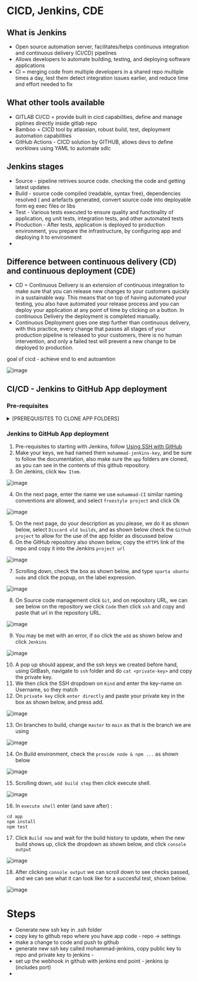 # CICD, Jenkins, CDE

## What is Jenkins

* Open source automation server, facilitates/helps continuous integration and continuous delivery (CI/CD) pipelines
* Allows developers to automate building, testing, and deploying software applications
* CI = merging code from multiple developers in a shared repo multiple times a day, lest them detect integration issues earlier, and reduce time and effort needed to fix

## What other tools available

* GITLAB CI/CD = provide built in cicd capabilities, define and manage piplines directly inside gitlab repo
* Bamboo = CICD tool by atlassian, robust build, test, deployment automation capabilities
* GitHub Actions - CICD solution by GITHUB, allows devs to define worklows using YAML to automate sdlc



## Jenkins stages

* Source - pipeline retrives source code. checking the code and getting latest updates
* Build - source code compiled (readable, syntax free), dependencies resolved ( and artefacts generated, convert source code into deployable form eg exec files or libs
* Test - Various tests executed to ensure quality and functinality of application, eg unit tests, integration tests, and other automated tests
* Production - After tests, application is deployed to production environment, you prepare the infrastructure, by configuring app and deploying it to environment
* 

## Difference between continuous delivery (CD) and continuous deployment (CDE)

* CD = Continuous Delivery is an extension of continuous integration to make sure that you can release new changes to your customers quickly in a sustainable way. This means that on top of having automated your testing, you also have automated your release process and you can deploy your application at any point of time by clicking on a button. In continuous Delivery the deployment is completed manually.
* Continuous Deployment goes one step further than continuous delivery, with this practice, every change that passes all stages of your production pipeline is released to your customers, there is no human intervention, and only a failed test will prevent a new change to be deployed to production.

goal of cicd - achieve end to end autoamtion

![image](https://user-images.githubusercontent.com/129314018/235719214-a2dab7e2-ff88-441d-a7d8-56c17a4180fd.png)


## CI/CD - Jenkins to GitHub App deployment

### Pre-requisites
<details>
  <summary>[PREREQUISITES TO CLONE APP FOLDERS]</summary>
  
  We used the following commands in order to clone someones app folder and environment folder to our local machine
  which we in turn pushed to this repository.
  
  479  git clone https://github.com/khanmaster/sre_jenkins_cicd.git
  
  486  cp -R app /c/Users/tahir.LAPTOP-2JTDBK37/Documents/tech_221/CICD_tech221
  
  490  cd sre_jenkins_cicd/
  
  491  cp -R environment /c/Users/tahir.LAPTOP-2JTDBK37/Documents/tech_221/CICD_tech221
  
  495  git add .
  
  496  git commit -m "Cloned folders from other repository"
  
  497  git push origin main
  
  498  git fetch origin
  
  499  git merge origin/main
  
  500  cd Documents/
  
  501  cd tech_221/
  
  502  cd CICD_tech221/
  
  503  ls
  
  504  git status
  
  505  git commit -m "first commit"
  
  507  git status
  
  509  git push
</details>


### Jenkins to GitHub App deployment

1. Pre-requisites to starting with Jenkins, follow [Using SSH with GitHub](https://github.com/mthussain1234/test-ssh#using-ssh-with-github)
2. Make your keys, we had named them `mohammad-jenkins-key`, and be sure to follow the documentation, also make sure the `app` folders are cloned, as you can see in the contents of this github repository.
3. On Jenkins, click `New Item`.

![image](https://user-images.githubusercontent.com/129314018/235678316-948b83c1-5034-4647-afc6-eb37d9e21a99.png)

4. On the next page, enter the name we use `mohammad-CI` similar naming conventions are allowed, and select `freestyle project` and click Ok

![image](https://user-images.githubusercontent.com/129314018/235678494-d680aede-a141-4cfb-94be-fbec8ba44806.png)

5. On the next page, do your description as you please, we do it as shown below, select `Discard old builds`, and as shown below check the `Github project` to allow for the use of the app folder as discussed below
6. On the GitHub repository also shown below, copy the `HTTPS` link of the repo and copy it into the Jenkins `project url`

![image](https://user-images.githubusercontent.com/129314018/235699049-7c83fc8f-8cb6-4b6a-acb5-de1ec5cb4618.png)

7. Scrolling down, check the box as shown below, and type `sparta ubuntu node` and click the popup, on the label expression.

![image](https://user-images.githubusercontent.com/129314018/235699355-d16b50b9-4c53-4e23-9c72-5c3dccc3012b.png)

8. On Source code management click `Git`, and on repository URL, we can see below on the repository we click `Code` then click `ssh` and copy and paste that url in the repository URL.

![image](https://user-images.githubusercontent.com/129314018/235699909-30280628-5d2a-4579-8d07-663401c952ea.png)

9. You may be met with an error, if so click the `add` as shown below and click `Jenkins`

![image](https://user-images.githubusercontent.com/129314018/235700005-71b70e29-4420-4a4e-ac09-6b71c419f3ed.png)

10. A pop up should appear, and the ssh keys we created before hand, using GitBash, navigate to `ssh` folder and do `cat <private-key>` and copy the private key.
11. We then click the SSH dropdown on `Kind` and enter the key-name on Username, so they match
12. On `private key` click `enter directly` and paste your private key in the box as shown below, and press add.

![image](https://user-images.githubusercontent.com/129314018/235700561-3e5456a1-9277-4583-966f-7a451112aecf.png)

13. On branches to build, change `master` to `main` as that is the branch we are using

![image](https://user-images.githubusercontent.com/129314018/235702105-133d4640-edde-4ede-845a-13e4414f9e6d.png)

14. On Build environment, check the `provide node & npm ...` as shown below

![image](https://user-images.githubusercontent.com/129314018/235702267-97a23956-71c9-4517-90d2-d43933c4894d.png)

15. Scrolling down, `add build step` then click execute shell.

![image](https://user-images.githubusercontent.com/129314018/235702442-b3d41f78-436e-4449-bb11-99f7c14f81ee.png)

16. In `execute shell` enter (and save after) : 
```
cd app
npm install
npm test
```

17. Click `Build now` and wait for the build history to update, when the new build shows up, click the dropdown as shown below, and click `console output`

![image](https://user-images.githubusercontent.com/129314018/235704026-6c4ccbd1-c692-41eb-9598-e9ebcde7a55e.png)

18. After clicking `console output` we can scroll down to see checks passed, and we can see what it can look like for a succesful test, shown below.

![image](https://user-images.githubusercontent.com/129314018/235704124-d9a22683-5a16-49d1-9cc3-f62c245a0076.png)











# Steps

* Generate new ssh key in .ssh folder
* copy key to github repo where you have app code - repo -> settings
* make a change to code and push to github
* generate new ssh key called mohammad-jenkins, copy public key to repo and private key to jenkins - 
* set up the webhook in github with jenkins end point - jenkins ip (includes port)
* 

